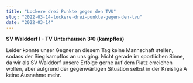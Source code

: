 ```yaml
---
title: "Lockere drei Punkte gegen den TVU"
slug: "2022-03-14-lockere-drei-punkte-gegen-den-tvu"
date: "2022-03-14"
---
```

**SV Walddorf I - TV Unterhausen 3:0 (kampflos)**


Leider konnte unser Gegner an diesem Tag keine Mannschaft stellen, sodass der Sieg kampflos an uns ging. Nicht gerade im sportlichen Sinne, da wir als SV Walddorf unsere Erfolge gerne auf dem Platz erreichen wollen, aber aufgrund der gegenwärtigen Situation selbst in der Kreisliga A keine Ausnahme mehr. 
